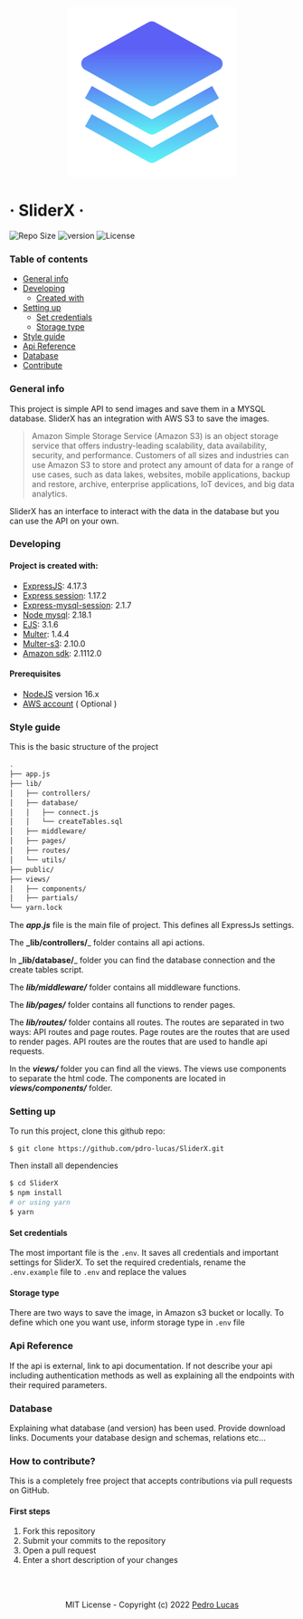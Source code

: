 <p align="center">
  <img src="./Frame.svg" width="300" />
</p>

# &middot; SliderX &middot; 
![Repo Size](https://img.shields.io/github/repo-size/pdro-lucas/SliderX) ![version](https://img.shields.io/github/package-json/v/pdro-lucas/sliderx) ![License](https://img.shields.io/github/license/pdro-lucas/sliderx)


### Table of contents

- [General info](#general-info)
- [Developing](#developing)
  - [Created with](#project-is-created-with)
- [Setting up](#setting-up)
  - [Set credentials](#set-credentials)
  - [Storage type](#storage-type)
- [Style guide](#style-guide)
- [Api Reference](#api-reference)
- [Database](#database)
- [Contribute](#how-to-contribute)


### General info

This project is simple API to send images and save them in a MYSQL database.
SliderX has an integration with AWS S3 to save the images.

> Amazon Simple Storage Service (Amazon S3) is an object storage service that offers industry-leading scalability, data availability, security, and performance.
> Customers of all sizes and industries can use Amazon S3 to store and protect any amount of data for a range of use cases, such as data lakes, websites, mobile applications, backup and restore, archive, enterprise applications, IoT devices, and big data analytics.

SliderX has an interface to interact with the data in the database but you can use the API on your own.


### Developing

#### Project is created with:

- [ExpressJS](https://expressjs.com/): 4.17.3
- [Express session](https://github.com/expressjs/session): 1.17.2
- [Express-mysql-session](https://github.com/chill117/express-mysql-session): 2.1.7
- [Node mysql](https://github.com/mysqljs/mysql): 2.18.1
- [EJS](https://ejs.co/): 3.1.6
- [Multer](https://github.com/expressjs/multer): 1.4.4
- [Multer-s3](https://github.com/anacronw/multer-s3): 2.10.0
- [Amazon sdk](https://github.com/aws/aws-sdk-js): 2.1112.0


#### Prerequisites

- [NodeJS](https://nodejs.org/en/) version 16.x
- [AWS account](https://aws.amazon.com/) ( Optional )


### Style guide

This is the basic structure of the project

```sh
.
├── app.js
├── lib/
│   ├── controllers/
│   ├── database/
│   │   ├── connect.js
│   │   └── createTables.sql
│   ├── middleware/
│   ├── pages/
│   ├── routes/
│   └── utils/
├── public/
├── views/
│   ├── components/
│   ├── partials/
└── yarn.lock
```

The **_app.js_** file is the main file of project. This defines all ExpressJs settings.

The **_lib/controllers/**_ folder contains all api actions.

In **_lib/database/**_ folder you can find the database connection and the create tables script.

The **_lib/middleware/_** folder contains all middleware functions.

The **_lib/pages/_** folder contains all functions to render pages.

The **_lib/routes/_** folder contains all routes. The routes are separated in two ways: API routes and page routes. Page routes are the routes that are used to render pages. API routes are the routes that are used to handle api requests.

In the **_views/_** folder you can find all the views. The views use components to separate the html code. The components are located in **_views/components/_** folder.

### Setting up

To run this project, clone this github repo:

```
$ git clone https://github.com/pdro-lucas/SliderX.git
```

Then install all dependencies

```sh
$ cd SliderX
$ npm install
# or using yarn
$ yarn
```


#### Set credentials

The most important file is the `.env`. It saves all credentials and important settings for SliderX.
To set the required credentials, rename the `.env.example` file to `.env` and replace the values

#### Storage type

There are two ways to save the image, in Amazon s3 bucket or locally. To define which one you want use, inform storage type in `.env` file


### Api Reference
If the api is external, link to api documentation. If not describe your api including authentication methods as well as explaining all the endpoints with their required parameters.


### Database
Explaining what database (and version) has been used. Provide download links. Documents your database design and schemas, relations etc...


### How to contribute?
This is a completely free project that accepts contributions via pull requests on GitHub.

#### First steps

1. Fork this repository
2. Submit your commits to the repository
3. Open a pull request
4. Enter a short description of your changes


<br/>
<br/>

<p align="center">MIT License - Copyright (c) 2022 <a href="https://github.com/pdro-lucas">Pedro Lucas</a></p>
